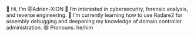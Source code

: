 👋 Hi, I’m @Adrien-XION
👀 I’m interested in cybersecurity, forensic analysis, and reverse engineering.
🌱 I’m currently learning how to use Radare2 for assembly debugging and deepening my knowledge of domain controller administration.
😄 Pronouns: he/him
